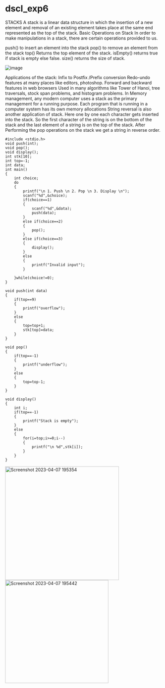 # dscl_exp6
STACKS
A stack is a linear data structure in which the insertion of a new element and removal of an existing element takes place at the same end represented as the top of the stack.
Basic Operations on Stack
In order to make manipulations in a stack, there are certain operations provided to us.

push() to insert an element into the stack
pop() to remove an element from the stack
top() Returns the top element of the stack.
isEmpty() returns true if stack is empty else false.
size() returns the size of stack.

![image](https://user-images.githubusercontent.com/124857385/234316572-3467b949-bbe0-4dff-a98a-0c7a555bbe62.png)


Applications of the stack:
Infix to Postfix /Prefix conversion
Redo-undo features at many places like editors, photoshop.
Forward and backward features in web browsers
Used in many algorithms like Tower of Hanoi, tree traversals, stock span problems, and histogram problems.
In Memory management, any modern computer uses a stack as the primary management for a running purpose. Each program that is running in a computer system has its own memory allocations
String reversal is also another application of stack. Here one by one each character gets inserted into the stack. So the first character of the string is on the bottom of the stack and the last element of a string is on the top of the stack. After Performing the pop operations on the stack we get a string in reverse order.


	#include <stdio.h>
	void push(int);
	void pop();
	void display();
	int stk[10];
	int top=-1;
	int data;
	int main()
	{
		int choice;
		do
		{
			printf("\n 1. Push \n 2. Pop \n 3. Display \n");
			scanf("%d",&choice);
			if(choice==1)
			{
				scanf("%d",&data);
				push(data);
			}
			else if(choice==2)
			{
				pop();
			}
			else if(choice==3)
			{
				display();
			}
			else
			{
				printf("Invalid input");
			}

		}while(choice!=0);
	}

	void push(int data)
	{
		if(top==9)
		{
			printf("overflow");
		}
		else
		{
			top=top+1;
			stk[top]=data;
		}
	}

	void pop()
	{
		if(top==-1)
		{
			printf("underflow");
		}
		else
		{
			top=top-1;
		}
	}

	void display()
	{
		int i;
		if(top==-1)
		{
			printf("Stack is empty");
		}
		else
		{
			for(i=top;i>=0;i--)
			{
				printf("\n %d",stk[i]);
			}
		}
	}
<img width="367" alt="Screenshot 2023-04-07 195354" src="https://user-images.githubusercontent.com/124857385/231528758-5bbad4e0-1d2e-44c5-b053-504d59f99553.png">
<img width="333" alt="Screenshot 2023-04-07 195442" src="https://user-images.githubusercontent.com/124857385/231528770-17454f99-8d3d-463b-a2b6-9a644cace481.png">

